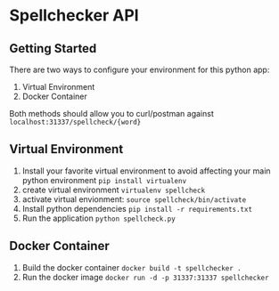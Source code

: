 # Spellchecker API

## Getting Started

There are two ways to configure your environment for this python app:
1. Virtual Environment
1. Docker Container

Both methods should allow you to curl/postman against `localhost:31337/spellcheck/{word}`

## Virtual Environment
1. Install your favorite virtual environment to avoid affecting your main python environment
`pip install virtualenv`
1. create virtual environment
`virtualenv spellcheck`
1. activate virtual envionment:
`source spellcheck/bin/activate`
1. Install python dependencies
`pip install -r requirements.txt`
1. Run the application
`python spellcheck.py`

## Docker Container
1. Build the docker container
`docker build -t spellchecker .`
1. Run the docker image
`docker run -d -p 31337:31337 spellchecker`
